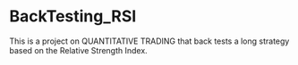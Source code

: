 # BackTesting_RSI
This is a project on QUANTITATIVE TRADING   that back tests a long strategy based on the Relative Strength Index.
